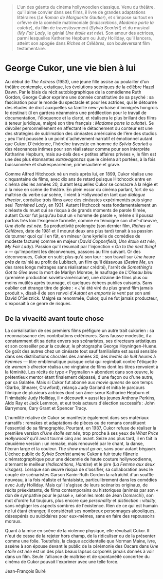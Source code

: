 > L'un des géants du cinéma hollywoodien classique. Venu du théâtre, qu'il aime convier dans ses films, il livre de grandes adaptations littéraires (_Le Roman de Marguerite Gautier_), et s'impose surtout en orfèvre de la comédie matrimoniale (_Indiscrétions_, _Madame porte la culotte_), du film de travestissement (_Sylvia Scarlett_) et du musical (_My Fair Lady_, le génial _Une étoile est née_). Son amour des actrices, parmi lesquelles Katherine Hepburn ou Judy Holliday, qu'il lancera, atteint son apogée dans _Riches et Célèbres_, son bouleversant film testamentaire.

# George Cukor, une vie bien à lui

Au début de _The Actress_ (1953), une jeune fille assise au poulailler d'un théâtre contemple, extatique, les évolutions scéniques de la célèbre Hazel Dawn. Par le biais du récit autobiographique de la comédienne Ruth Gordon, George Cukor exprime une donnée constitutive de sa psyché : sa fascination pour le monde du spectacle et pour les actrices, qui le détourne des études de droit auxquelles sa famille new-yorkaise d'immigrés hongrois le destinait (il en gardera néanmoins une prédilection pour le travail de documentation, l'éloquence et la clarté, et réalisera le plus brillant des films à teneur juridique, malgré son titre français : _Madame porte la culotte_). Se dévoiler personnellement en affectant le détachement du conteur est une des stratégies de sublimation des cinéastes américains de l'ère des studios ; peu l'ont poussée à un point d'achèvement narratif et émotionnel autant que Cukor. D'évidence, l'héroïne travestie en homme de _Sylvia Scarlett_ a des résonances intimes pour son réalisateur comme pour son interprète Katharine Hepburn, mais au-delà des « petites affaires privées », le film est une des plus étonnantes _extravaganzas_ que le cinéma ait portées, à la fois buissonnière et shakespearienne, primesautière et grave.

Comme Alfred Hitchcock né un mois après lui, en 1899, Cukor réalise une cinquantaine de films, avec dix ans de retard puisque Hitchcock entre en cinéma dès les années 20, durant lesquelles Cukor se consacre à la régie et à la mise en scène de théâtre. En plein essor du cinéma parlant, fort de sa maîtrise du verbe sur scène, il vient à Hollywood en tant que _dialogue director_, coréalise trois films avec des cinéastes expérimentés puis signe seul _Tarnished Lady_, en 1931. Autant Hitchcock resta fondamentalement un cinéaste du muet qui se risqua à de grands moments de parole filmée, autant Cukor fut jusqu'au bout un « homme de parole », même s'il poussa parfois très loin l'exigence formelle, comme en témoigne son chef-d'œuvre, _Une étoile est née_. Sa productivité prolongée (son dernier film, _Riches et Célèbres_, date de 1981 et il mourut deux ans plus tard) tenait à sa passion de tourner quoi qu'il en fût, en mineur (une kyrielle de comédies de modeste facture) comme en majeur (_David Copperfield_, _Une étoile est née_, _My Fair Lady_). Passion qu'il résumait par l'injonction _« On to the next thing! »_ — qu'importent les déconvenues, passons au film suivant. Or des déconvenues, Cukor en subit plus qu'à son tour : son travail sur _Une heure près de toi_ nié au profit de Lubitsch, un film qu'il désavoua (_Desire Me_, un des rares longs métrages sans réalisateur crédité), l'arrêt de _Something's Got to Give_ avec la mort de Marilyn Monroe, le naufrage de _L'Oiseau bleu_ (première production soviéto-américaine), une dizaine de films plus ou moins mutilés après tournage, et quelques échecs publics cuisants. Sans oublier cet étrange titre de gloire : « J'ai été viré du plus grand film jamais produit », disait-il de son renvoi d'_Autant en emporte le vent_ par son ami David O'Selznick. Malgré sa renommée, Cukor, qui ne fut jamais producteur, s'exposait à ce genre de risques.

## De la vivacité avant toute chose

La coréalisation de ses premiers films préfigure un autre trait cukorien : sa reconnaissance des contributions extérieures. Sans fausse modestie, il a constamment dit sa dette envers ses scénaristes, ses directeurs artistiques et son conseiller pour la couleur, le photographe George Hoyningen-Huene. Ce goût des autres chez un cinéaste tout sauf familialiste est aussi sensible dans ses distributions chorales des années 30, des _Invités de huit heures_ à _Femmes_ — titre emblématique puisque celui qui regimbait contre l'étiquette de _woman's director_ réalisa une vingtaine de films dont les titres renvoient à la féminité. Les récits de type « Pygmalion » abondent dans son œuvre, le prétentieux mentor étant finalement dépassé, d'une façon ou d'une autre, par sa Galatée. Mais si Cukor fut abonné aux _movie queens_ de son temps (Garbo, Shearer, Crawford), relança Judy Garland et initia le parcours filmique de plusieurs actrices dont son âme-sœur Katharine Hepburn et l'inimitable Judy Holliday, il « découvrit » aussi les jeunes Anthony Perkins, Aldo Ray et Jack Lemmon, et eut trois acteurs d'élection successifs : John Barrymore, Cary Grant et Spencer Tracy.

L'humilité relative de Cukor se manifeste également dans ses matériaux narratifs : remakes et adaptations de pièces ou de romans constituent l'essentiel de sa filmographie. Pourtant, en 1937, Cukor refuse de réaliser la première version d'_Une étoile est née_, trop proche à ses yeux de _What Price Hollywood?_ qu'il avait tourné cinq ans avant. Seize ans plus tard, il en fait la deuxième version : un remake, mais renouvelé par le chant, la danse, l'écran large et la couleur. _The show must go on_, sans pour autant bégayer. L'échec public de _Sylvia Scarlett_ amène Cukor à fuir toute flânerie cinématographique pour une décennie de haute couture hollywoodienne, alternant le meilleur (_Indiscrétions_, _Hantise_) et le pire (_La Femme aux deux visages_). Lorsque son œuvre risqua de s'ossifier, sa collaboration avec le couple de scénaristes Garson Kanin-Ruth Gordon la rafraîchit d'un souffle nouveau, à la fois réaliste et fantaisiste, particulièrement dans les comédies avec Judy Holliday. Mais qu'il s'agisse de leurs scénarios originaux, de récits préexistants, de films contemporains ou historiques (animés par son « don de sympathie pour le passé », selon les mots de Jean Domarchi), son mot d'ordre fut toujours, plus encore que _personality_ et _distinction_ : _vitality_, sans négliger les aspects sombres de l'existence. Rien de ce qui est humain ne lui étant étranger, il considérait ses nombreux personnages alcooliques, désespérés ou suicidaires pour eux-mêmes, sans en faire des repoussoirs moraux.

Quant à la mise en scène de la violence physique, elle révulsait Cukor. Il n'eut de cesse de la rejeter hors champ, de la ridiculiser ou de la présenter comme une folie. Toutefois, la claque accidentelle que Norman Maine, ivre, assène à son épouse devant le public de la cérémonie des Oscars dans _Une étoile est née_ est un des plus beaux lapsus corporels jamais donnés à voir dans un film. Seule l'alliance de maîtrise et de spontanéité concertée du cinéma de Cukor pouvait l'exprimer avec une telle force.

<div class="author">Jean-François Buiré</div>

